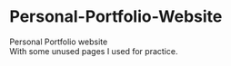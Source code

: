 # Personal-Portfolio-Website
Personal Portfolio website <br>
With some unused pages I used for practice.
